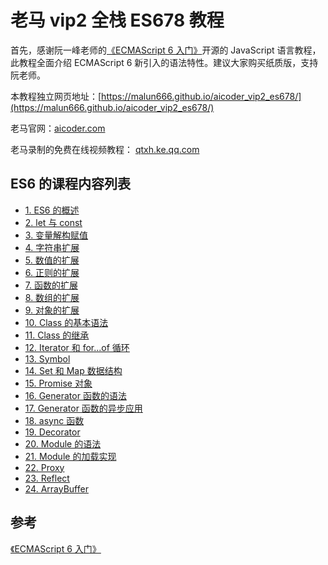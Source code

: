 # 老马 vip2 全栈 ES678 教程

首先，感谢阮一峰老师的[《ECMAScript 6 入门》](http://es6.ruanyifeng.com/)开源的 JavaScript 语言教程，此教程全面介绍 ECMAScript 6 新引入的语法特性。建议大家购买纸质版，支持阮老师。

本教程独立网页地址：[https://malun666.github.io/aicoder_vip2_es678/](https://malun666.github.io/aicoder_vip2_es678/)

老马官网：[aicoder.com](http://aicoder.com)

老马录制的免费在线视频教程： [qtxh.ke.qq.com](http://qtxh.ke.qq.com/)

## ES6 的课程内容列表

- [1. ES6 的概述](/pages/es6/01es6_first.md)
- [2. let 与 const](/pages/es6/02let_const.md)
- [3. 变量解构赋值](/pages/es6/03destructuring.md)
- [4. 字符串扩展](/pages/es6/04string.md)
- [5. 数值的扩展](/pages/es6/05number.md)
- [6. 正则的扩展](/pages/es6/06regex.md)
- [7. 函数的扩展](/pages/es6/07function.md)
- [8. 数组的扩展](/pages/es6/08array.md)
- [9. 对象的扩展](/pages/es6/09object.md)
- [10. Class 的基本语法](/pages/es6/10class.md)
- [11. Class 的继承](/pages/es6/11class-extends.md)
- [12. Iterator 和 for...of 循环](/pages/es6/iterator.md)
- [13. Symbol](/pages/es6/symbol.md)
- [14. Set 和 Map 数据结构](/pages/es6/set-map.md)
- [15. Promise 对象](/pages/es6/promise.md)
- [16. Generator 函数的语法](/pages/es6/generator.md)
- [17. Generator 函数的异步应用](/pages/es6/generator-async.md)
- [18. async 函数](/pages/es6/async.md)
- [19. Decorator](/pages/es6/decorator.md)
- [20. Module 的语法](/pages/es6/module.md)
- [21. Module 的加载实现](/pages/es6/module-loader.md)
- [22. Proxy](/pages/es6/proxy.md)
- [23. Reflect](/pages/es6/reflect.md)
- [24. ArrayBuffer](/pages/es6/arraybuffer.md)

## 参考

[《ECMAScript 6 入门》](http://es6.ruanyifeng.com/)
